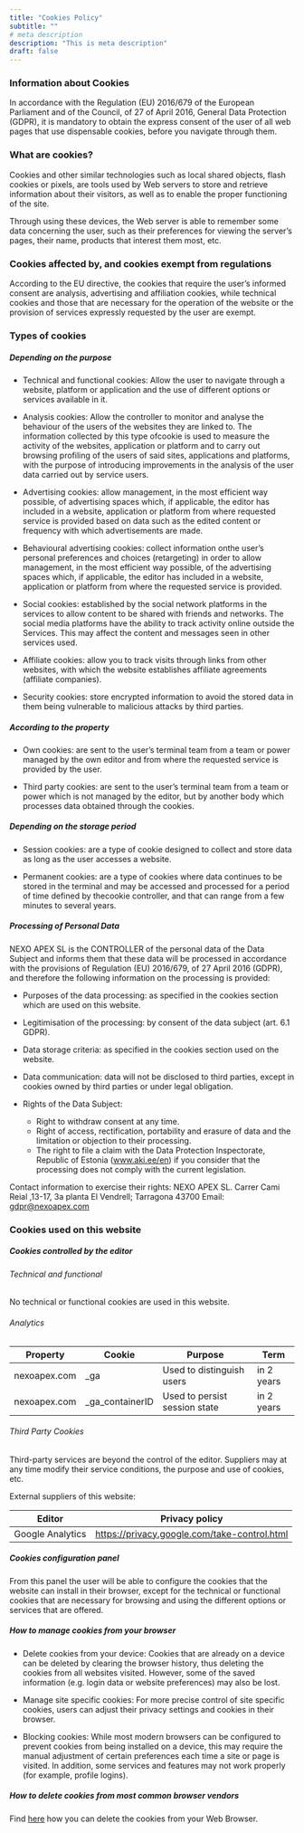```yaml
---
title: "Cookies Policy"
subtitle: ""
# meta description
description: "This is meta description"
draft: false
---
```

<h3>Information about Cookies</h3>

In accordance with the Regulation (EU) 2016/679 of the European Parliament and of the Council, of 27 of April 2016, General Data Protection (GDPR), it is mandatory to obtain the express consent of the user of all web pages that use dispensable cookies, before you navigate through them.

<h3>What are cookies?</h3>

Cookies and other similar technologies such as local shared objects, flash cookies or pixels, are tools used by Web servers to store and retrieve information about their visitors, as well as to enable the proper functioning of the site.

Through using these devices, the Web server is able to remember some data concerning the user, such as their preferences for viewing the server’s pages, their name, products that interest them most, etc.

<h3>Cookies affected by, and cookies exempt from regulations</h3>

According to the EU directive, the cookies that require the user’s informed consent are analysis, advertising and affiliation cookies, while technical cookies and those that are necessary for the operation of the website or the provision of services expressly requested by the user are exempt.

<h3>Types of cookies</h3>

<h5>Depending on the purpose</h5>

* Technical and functional cookies: Allow the user to navigate through a website, platform or application and the use of different options or services available in it.

* Analysis cookies: Allow the controller to monitor and analyse the behaviour of the users of the websites they are linked to. The information collected by this type ofcookie is used to measure the activity of the websites, application or platform and to carry out browsing profiling of the users of said sites, applications and platforms, with the purpose of introducing improvements in the analysis of the user data carried out by service users.

* Advertising cookies: allow management, in the most efficient way possible, of advertising spaces which, if applicable, the editor has included in a website, application or platform from where requested service is provided based on data such as the edited content or frequency with which advertisements are made.

* Behavioural advertising cookies: collect information onthe user’s personal preferences and choices (retargeting) in order to allow management, in the most efficient way possible, of the advertising spaces which, if applicable, the editor has included in a website, application or platform from where the requested service is provided.

* Social cookies: established by the social network platforms in the services to allow content to be shared with friends and networks. The social media platforms have the ability to track activity online outside the Services. This may affect the content and messages seen in other services used.

* Affiliate cookies: allow you to track visits through links from other websites, with which the website establishes affiliate agreements (affiliate companies).

* Security cookies: store encrypted information to avoid the stored data in them being vulnerable to malicious attacks by third parties.

<h5>According to the property</h5>

* Own cookies: are sent to the user’s terminal team from a team or power managed by the own editor and from where the requested service is provided by the user.

* Third party cookies: are sent to the user’s terminal team from a team or power which is not managed by the editor, but by another body which processes data obtained through the cookies.

<h5>Depending on the storage period</h5>

* Session cookies: are a type of cookie designed to collect and store data as long as the user accesses a website.

* Permanent cookies: are a type of cookies where data continues to be stored in the terminal and may be accessed and processed for a period of time defined by thecookie controller, and that can range from a few minutes to several years.

<h5>Processing of Personal Data</h5>

NEXO APEX SL is the CONTROLLER of the personal data of the Data Subject and informs them that these data will be processed in accordance with the provisions of Regulation (EU) 2016/679, of 27 April 2016 (GDPR), and therefore the following information on the processing is provided:

* Purposes of the data processing: as specified in the cookies section which are used on this website.

* Legitimisation of the processing: by consent of the data subject (art. 6.1 GDPR).

* Data storage criteria: as specified in the cookies section used on the website.

* Data communication: data will not be disclosed to third parties, except in cookies owned by third parties or under legal obligation.

* Rights of the Data Subject:
        
    * Right to withdraw consent at any time.
    * Right of access, rectification, portability and erasure of data and the limitation or objection to their processing.
    * The right to file a claim with the Data Protection Inspectorate, Republic of Estonia (www.aki.ee/en) if you consider that the processing does not comply with the current legislation.

Contact information to exercise their rights: NEXO APEX SL. Carrer Cami Reial ,13-17, 3a planta El Vendrell; Tarragona 43700 Email: gdpr@nexoapex.com

<h3>Cookies used on this website</h3>

<h5>Cookies controlled by the editor</h5>

<h6>Technical and functional</h6>

No technical or functional cookies are used in this website.

<h6>Analytics</h6>

| Property | Cookie | Purpose | Term |
|----------|----------|----------|----------|
| nexoapex.com | _ga | Used to distinguish users | in 2 years |
| nexoapex.com | _ga_containerID | Used to persist session state | in 2 years |

<h6>Third Party Cookies</h6>

Third-party services are beyond the control of the editor. Suppliers may at any time modify their service conditions, the purpose and use of cookies, etc.

External suppliers of this website:

| Editor | Privacy policy |
|----------|----------|
| Google Analytics | https://privacy.google.com/take-control.html |

<h5>Cookies configuration panel</h5>

From this panel the user will be able to configure the cookies that the website can install in their browser, except for the technical or functional cookies that are necessary for browsing and using the different options or services that are offered.

<h5>How to manage cookies from your browser</h5>

* Delete cookies from your device: Cookies that are already on a device can be deleted by clearing the browser history, thus deleting the cookies from all websites visited. However, some of the saved information (e.g. login data or website preferences) may also be lost.

* Manage site specific cookies: For more precise control of site specific cookies, users can adjust their privacy settings and cookies in their browser.

* Blocking cookies: While most modern browsers can be configured to prevent cookies from being installed on a device, this may require the manual adjustment of certain preferences each time a site or page is visited. In addition, some services and features may not work properly (for example, profile logins).

<h5>How to delete cookies from most common browser vendors</h5>

Find [here](https://support.google.com/accounts/answer/32050/) how you can delete the cookies from your Web Browser.
